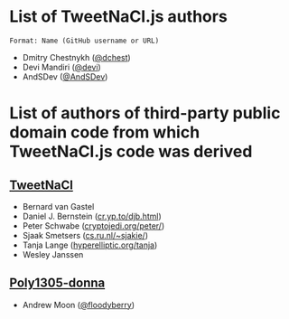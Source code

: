 List of TweetNaCl.js authors
============================

    Format: Name (GitHub username or URL)

* Dmitry Chestnykh ([@dchest](https://github.com/dchest))
* Devi Mandiri ([@devi](https://github.com/devi))
* AndSDev ([@AndSDev](https://github.com/AndSDev))

List of authors of third-party public domain code from which TweetNaCl.js code was derived
==========================================================================================

[TweetNaCl](https://tweetnacl.cr.yp.to/)
--------------------------------------

* Bernard van Gastel
* Daniel J. Bernstein ([cr.yp.to/djb.html](https://cr.yp.to/djb.html))
* Peter Schwabe ([cryptojedi.org/peter/](https://cryptojedi.org/peter/))
* Sjaak Smetsers ([cs.ru.nl/~sjakie/](https://cs.ru.nl/~sjakie/))
* Tanja Lange ([hyperelliptic.org/tanja](https://hyperelliptic.org/tanja))
* Wesley Janssen


[Poly1305-donna](https://github.com/floodyberry/poly1305-donna)
--------------------------------------------------------------

* Andrew Moon ([@floodyberry](https://github.com/floodyberry))
